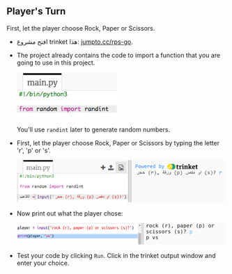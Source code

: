 ## Player's Turn

First, let the player choose Rock, Paper or Scissors.

+ افتح مشروع trinket هذا: <a href="http://jumpto.cc/rps-go" target="_blank">jumpto.cc/rps-go</a>.

+ The project already contains the code to import a function that you are going to use in this project.
    
    ![لقطة الشاشة](images/rps-imports.png)
    
    You'll use `randint` later to generate random numbers.

+ First, let the player choose Rock, Paper or Scissors by typing the letter 'r', 'p' or 's'.
    
    ![لقطة الشاشة](images/rps-input.png)

+ Now print out what the player chose:
    
    ![لقطة الشاشة](images/rps-player.png)

+ Test your code by clicking `Run`. Click in the trinket output window and enter your choice.